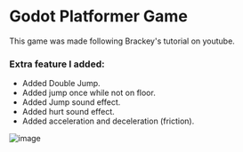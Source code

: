 # Godot Platformer Game

This game was made following Brackey's tutorial on youtube.


### Extra feature I added:
- Added Double Jump.
- Added jump once while not on floor.
- Added Jump sound effect.
- Added hurt sound effect.
- Added acceleration and deceleration (friction).


![image](https://github.com/Praphulla06/Godot-Game/assets/155335759/3c59acbd-c4cf-44d3-bb52-1a86198345ba)

